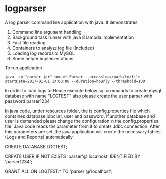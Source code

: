 # logparser

A log parser command line application with java. It demonstrates 

1. Command line argument handling
2. Background task runner with java 8 lambda implementation
3. Fast file reading
4. Containers to analyze log file (Included)
5. Loading log records to MySQL
6. Some helper implementations

To run application

    java -cp "parser.jar" com.ef.Parser --accesslog=/path/to/file --startDate=2017-01-01.13:00:00 --duration=hourly --threshold=100 

In order to load logs to Please execute below sql commands to create mysql database with name "LOGTEST"
also please create the user parser with password parser1234

In java code, under resources folder, the is config.properties file which
containes database jdbc url, user and password. If another database and user is demanded
please change the configuration in the config.properties file. Java code reads the
parameter from it to create Jdbc connection.  After this parameters are set, the java application will create the
necessary tables (Logs and Reports) automatically.

CREATE DATABASE  LOGTEST;

CREATE USER IF NOT EXISTS 'parser'@'localhost' IDENTIFIED BY 'parser1234';

GRANT ALL ON LOGTEST.* TO 'parser'@'localhost';
